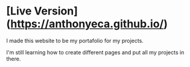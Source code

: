 # [Live Version] (https://anthonyeca.github.io/)

I made this website to be my portafolio for my projects.

I'm still learning how to create different pages and put all my projects in there.